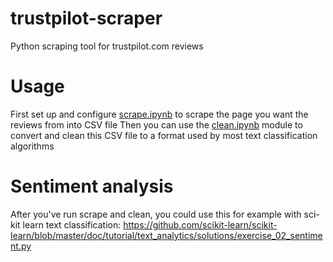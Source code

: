 # trustpilot-scraper
Python scraping tool for trustpilot.com reviews

# Usage
First set up and configure [scrape.ipynb](scrape.ipynb) to scrape the page you want the reviews from into CSV file
Then you can use the [clean.ipynb](clean.ipynb) module to convert and clean this CSV file to a format used by most text classification algorithms

# Sentiment analysis
After you've run scrape and clean, you could use this for example with sci-kit learn text classification: 
https://github.com/scikit-learn/scikit-learn/blob/master/doc/tutorial/text_analytics/solutions/exercise_02_sentiment.py
